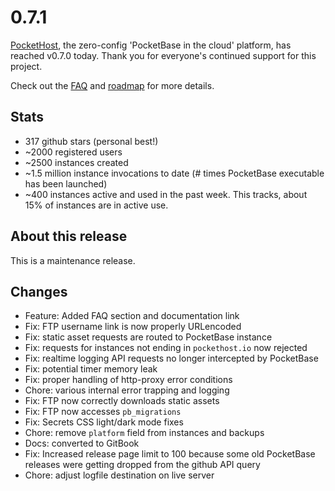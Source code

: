 # 0.7.1

[PocketHost](https://pockethost.io), the zero-config 'PocketBase in the cloud' platform, has reached v0.7.0 today. Thank you for everyone's continued support for this project.

Check out the [FAQ](../overview/faq.md) and [roadmap](../overview/roadmap.md) for more details.

## Stats

- 317 github stars (personal best!)
- ~2000 registered users
- ~2500 instances created
- ~1.5 million instance invocations to date (# times PocketBase executable has been launched)
- ~400 instances active and used in the past week. This tracks, about 15% of instances are in active use.

## About this release

This is a maintenance release.

## Changes

- Feature: Added FAQ section and documentation link
- Fix: FTP username link is now properly URLencoded
- Fix: static asset requests are routed to PocketBase instance
- Fix: requests for instances not ending in `pockethost.io` now rejected
- Fix: realtime logging API requests no longer intercepted by PocketBase
- Fix: potential timer memory leak
- Fix: proper handling of http-proxy error conditions
- Chore: various internal error trapping and logging
- Fix: FTP now correctly downloads static assets
- Fix: FTP now accesses `pb_migrations`
- Fix: Secrets CSS light/dark mode fixes
- Chore: remove `platform` field from instances and backups
- Docs: converted to GitBook
- Fix: Increased release page limit to 100 because some old PocketBase releases were getting dropped from the github API query
- Chore: adjust logfile destination on live server
